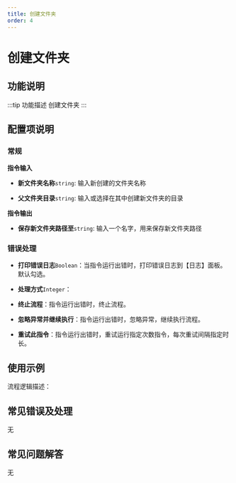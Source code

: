 ```yaml
---
title: 创建文件夹
order: 4
---
```


# 创建文件夹

## 功能说明

:::tip 功能描述
创建文件夹
:::

## 配置项说明

### 常规

**指令输入**

- **新文件夹名称**`string`: 输入新创建的文件夹名称

- **父文件夹目录**`string`: 输入或选择在其中创建新文件夹的目录


**指令输出**

- **保存新文件夹路径至**`string`: 输入一个名字，用来保存新文件夹路径

### 错误处理

- **打印错误日志**`Boolean`：当指令运行出错时，打印错误日志到【日志】面板。默认勾选。

- **处理方式**`Integer`：

 - **终止流程**：指令运行出错时，终止流程。

 - **忽略异常并继续执行**：指令运行出错时，忽略异常，继续执行流程。

 - **重试此指令**：指令运行出错时，重试运行指定次数指令，每次重试间隔指定时长。

## 使用示例

流程逻辑描述：

## 常见错误及处理

无

## 常见问题解答

无

